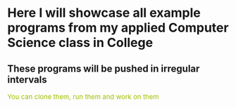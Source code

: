 <style>div {color: #a1bc00; font-size: 15px; margin-top: 10px;}</style>

<h1>Here I will showcase all example programs from my applied Computer Science class in College</h1>
<h2>These programs will be pushed in irregular intervals</h2>

<div>You can clone them, run them and work on them</div>

